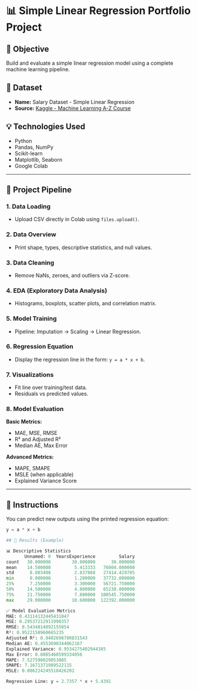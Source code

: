 # 📊 Simple Linear Regression Portfolio Project

## 🎯 Objective

Build and evaluate a simple linear regression model using a complete machine learning pipeline.

## 📁 Dataset

- **Name:** Salary Dataset - Simple Linear Regression  
- **Source:** [Kaggle - Machine Learning A-Z Course](https://www.kaggle.com/datasets)

## 💡 Technologies Used

- Python
- Pandas, NumPy
- Scikit-learn
- Matplotlib, Seaborn
- Google Colab

---

## 🧭 Project Pipeline

### 1. Data Loading
- Upload CSV directly in Colab using `files.upload()`.

### 2. Data Overview
- Print shape, types, descriptive statistics, and null values.

### 3. Data Cleaning
- Remove NaNs, zeroes, and outliers via Z-score.

### 4. EDA (Exploratory Data Analysis)
- Histograms, boxplots, scatter plots, and correlation matrix.

### 5. Model Training
- Pipeline: Imputation → Scaling → Linear Regression.

### 6. Regression Equation
- Display the regression line in the form: `y = a * x + b`.

### 7. Visualizations
- Fit line over training/test data.
- Residuals vs predicted values.

### 8. Model Evaluation

**Basic Metrics:**
- MAE, MSE, RMSE
- R² and Adjusted R²
- Median AE, Max Error

**Advanced Metrics:**
- MAPE, SMAPE
- MSLE (when applicable)
- Explained Variance Score

---

## 📌 Instructions

You can predict new outputs using the printed regression equation:
```python
y = a * x + b

## 📌 Results (Example)

📊 Descriptive Statistics
       Unnamed: 0  YearsExperience         Salary
count   30.000000        30.000000      30.000000
mean    14.500000         5.413333   76004.000000
std      8.803408         2.837888   27414.429785
min      0.000000         1.200000   37732.000000
25%      7.250000         3.300000   56721.750000
50%     14.500000         4.800000   65238.000000
75%     21.750000         7.800000  100545.750000
max     29.000000        10.600000  122392.000000

✅ Model Evaluation Metrics
MAE: 0.43114132445431047
MSE: 0.29537212911990357
RMSE: 0.5434814892155054
R²: 0.9522158960665235
Adjusted R²: 0.9402698700831543
Median AE: 0.4553690344062167
Explained Variance: 0.9534275402944385
Max Error: 0.8085460599334056
MAPE: 7.527598029053885
SMAPE: 7.1671371989522115
MSLE: 0.006224245518426202

Regression Line: y = 2.7357 * x + 5.4391

